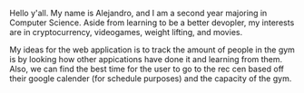 Hello y'all. My name is Alejandro, and I am a second year majoring in Computer Science. 
Aside from learning to be a better devopler, my interests are in cryptocurrency, videogames, weight lifting, and movies.

My ideas for the web application is to track the amount of people in the gym is by looking how other appications have done it 
and learning from them. Also, we can find the best time for the user to go to the rec cen based off 
their google calender (for schedule purposes) and the capacity of the gym.